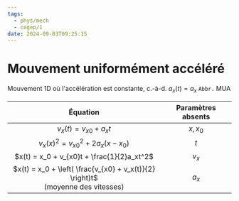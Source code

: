 ```yaml
---
tags:
  - phys/mech
  - cegep/1
date: 2024-09-03T09:25:15
---
```


# Mouvement uniformément accéléré

Mouvement 1D où l'accélération est constante, c.-à-d. $a_x(t) = a_x$
`Abbr.` MUA

|                                    Équation                                     | Paramètres absents |
|:-------------------------------------------------------------------------------:|:------------------:|
|                              $v_x(t) = v_{x0} + a_xt$                              |      $x, x_0$      |
|                       $v_x(x)^2 = v_{x0}^2 + 2a_x(x - x_0)$                        |      $t$      |
|                     $x(t) = x_0 + v_{x0}t + \frac{1}{2}a_xt^2$                     |      $v_x$      |
| $x(t) = x_0 + \left( \frac{v_{x0} + v_x(t)}{2} \right)t$<br>(moyenne des vitesses) |      $a_x$      |
